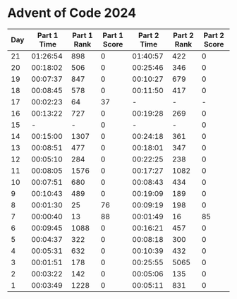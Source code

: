 # Advent of Code 2024

| Day | Part 1 Time | Part 1 Rank | Part 1 Score | Part 2 Time | Part 2 Rank | Part 2 Score |
|-----|-------------|-------------|--------------|-------------|-------------|--------------|
| 21  | 01:26:54    | 898         | 0            | 01:40:57    | 422         | 0            |
| 20  | 00:18:02    | 506         | 0            | 00:25:46    | 346         | 0            |
| 19  | 00:07:37    | 847         | 0            | 00:10:27    | 679         | 0            |
| 18  | 00:08:45    | 578         | 0            | 00:11:50    | 417         | 0            |
| 17  | 00:02:23    | 64          | 37           | -           | -           | -            |
| 16  | 00:13:22    | 727         | 0            | 00:19:28    | 269         | 0            |
| 15  | -           | -           | 0            | -           | -           | 0            |
| 14  | 00:15:00    | 1307        | 0            | 00:24:18    | 361         | 0            |
| 13  | 00:08:51    | 477         | 0            | 00:18:01    | 347         | 0            |
| 12  | 00:05:10    | 284         | 0            | 00:22:25    | 238         | 0            |
| 11  | 00:08:05    | 1576        | 0            | 00:17:27    | 1082        | 0            |
| 10  | 00:07:51    | 680         | 0            | 00:08:43    | 434         | 0            |
| 9   | 00:10:43    | 489         | 0            | 00:19:09    | 189         | 0            |
| 8   | 00:01:30    | 25          | 76           | 00:09:19    | 198         | 0            |
| 7   | 00:00:40    | 13          | 88           | 00:01:49    | 16          | 85           |
| 6   | 00:09:45    | 1088        | 0            | 00:16:21    | 457         | 0            |
| 5   | 00:04:37    | 322         | 0            | 00:08:18    | 300         | 0            |
| 4   | 00:05:31    | 632         | 0            | 00:10:39    | 432         | 0            |
| 3   | 00:01:51    | 178         | 0            | 00:25:55    | 5065        | 0            |
| 2   | 00:03:22    | 142         | 0            | 00:05:06    | 135         | 0            |
| 1   | 00:03:49    | 1228        | 0            | 00:05:11    | 831         | 0            |